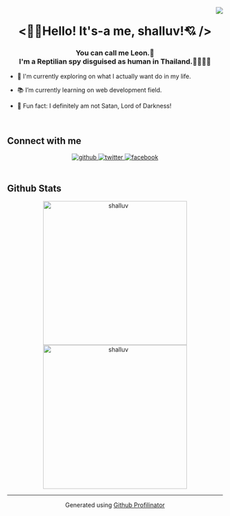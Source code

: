 <div align="right">
<img src="https://komarev.com/ghpvc/?username=shalluv&&style=flat-square" align="right" />
</div>

<h1><div align="center"><👋🏼Hello! It's-a me, shalluv!💘 /></div></h1>

<h3><div align="center">You can call me Leon.🦁<br />I'm a Reptilian spy disguised as human in Thailand.🕵🏽‍♂🦎</div></h3>

- 🔭 I'm currently exploring on what I actually want do in my life.

- 📚 I’m currently learning on web development field.

- 👿 Fun fact: I definitely am not Satan, Lord of Darkness!

<br/>

<h2>Connect with me</h2>

<div align="center">
<a href="https://github.com/shalluv" target="_blank">
<img src=https://img.shields.io/badge/github-%2324292e.svg?&style=for-the-badge&logo=github&logoColor=white alt=github style="margin-bottom: 5px;" />
</a>
<a href="https://twitter.com/shalluv_" target="_blank">
<img src=https://img.shields.io/badge/twitter-%2300acee.svg?&style=for-the-badge&logo=twitter&logoColor=white alt=twitter style="margin-bottom: 5px;" />
</a>
<a href="https://www.facebook.com/poonpipob" target="_blank">
<img src=https://img.shields.io/badge/facebook-%232E87FB.svg?&style=for-the-badge&logo=facebook&logoColor=white alt=facebook style="margin-bottom: 5px;" />
</a>  
</div>

<br />

<h2>Github Stats</h2>

<div align="center">
<img src="https://github-readme-stats.vercel.app/api?username=shalluv&show_icons=true&locale=en" style="width:24em;" alt="shalluv" />

<img src="https://github-readme-streak-stats.herokuapp.com/?user=shalluv&" style="width:24em;" alt="shalluv" />
</div>

---

<div align="center">Generated using <a href="https://profilinator.rishav.dev/" target="_blank">Github Profilinator</a></div>
